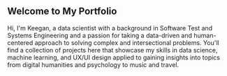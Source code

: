## Welcome to My Portfolio

Hi, I'm Keegan, a data scientist with a background in Software Test and Systems Engineering and a passion for taking a data-driven and human-centered approach to solving complex and intersectional problems. You'll find a collection of projects here that showcase my skills in data science, machine learning, and UX/UI design applied to gaining insights into topics from digital humanities and psychology to music and travel.
<!--
**keeganmcgarry/keeganmcgarry** is a ✨ _special_ ✨ repository because its `README.md` (this file) appears on your GitHub profile.

Here are some ideas to get you started:

- 🔭 I’m currently working on ...
- 🌱 I’m currently learning ...
- 👯 I’m looking to collaborate on ...
- 🤔 I’m looking for help with ...
- 💬 Ask me about ...
- 📫 How to reach me: ...
- 😄 Pronouns: ...
- ⚡ Fun fact: ...
-->
